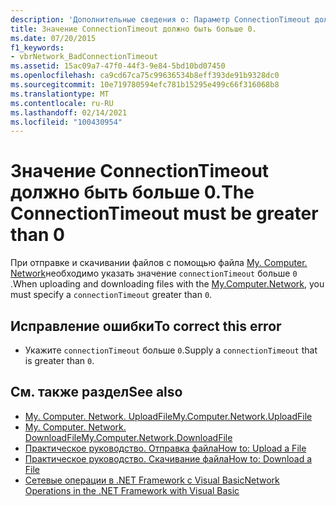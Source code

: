 ```yaml
---
description: 'Дополнительные сведения о: Параметр ConnectionTimeout должен быть больше 0'
title: Значение ConnectionTimeout должно быть больше 0.
ms.date: 07/20/2015
f1_keywords:
- vbrNetwork_BadConnectionTimeout
ms.assetid: 15ac09a7-47f0-44f3-9e84-5bd10bd07450
ms.openlocfilehash: ca9cd67ca75c99636534b8eff393de91b9328dc0
ms.sourcegitcommit: 10e719780594efc781b15295e499c66f316068b8
ms.translationtype: MT
ms.contentlocale: ru-RU
ms.lasthandoff: 02/14/2021
ms.locfileid: "100430954"
---
```

# <a name="the-connectiontimeout-must-be-greater-than-0"></a><span data-ttu-id="f722c-103">Значение ConnectionTimeout должно быть больше 0.</span><span class="sxs-lookup"><span data-stu-id="f722c-103">The ConnectionTimeout must be greater than 0</span></span>

<span data-ttu-id="f722c-104">При отправке и скачивании файлов с помощью файла [My. Computer. Network](xref:Microsoft.VisualBasic.Devices.Network)необходимо указать значение `connectionTimeout` больше `0` .</span><span class="sxs-lookup"><span data-stu-id="f722c-104">When uploading and downloading files with the [My.Computer.Network](xref:Microsoft.VisualBasic.Devices.Network), you must specify a `connectionTimeout` greater than `0`.</span></span>  
  
## <a name="to-correct-this-error"></a><span data-ttu-id="f722c-105">Исправление ошибки</span><span class="sxs-lookup"><span data-stu-id="f722c-105">To correct this error</span></span>  
  
- <span data-ttu-id="f722c-106">Укажите `connectionTimeout` больше `0`.</span><span class="sxs-lookup"><span data-stu-id="f722c-106">Supply a `connectionTimeout` that is greater than `0`.</span></span>  
  
## <a name="see-also"></a><span data-ttu-id="f722c-107">См. также раздел</span><span class="sxs-lookup"><span data-stu-id="f722c-107">See also</span></span>

- [<span data-ttu-id="f722c-108">My. Computer. Network. UploadFile</span><span class="sxs-lookup"><span data-stu-id="f722c-108">My.Computer.Network.UploadFile</span></span>](xref:Microsoft.VisualBasic.Devices.Network.UploadFile%2A)
- [<span data-ttu-id="f722c-109">My. Computer. Network. DownloadFile</span><span class="sxs-lookup"><span data-stu-id="f722c-109">My.Computer.Network.DownloadFile</span></span>](xref:Microsoft.VisualBasic.Devices.Network.DownloadFile%2A)
- [<span data-ttu-id="f722c-110">Практическое руководство. Отправка файла</span><span class="sxs-lookup"><span data-stu-id="f722c-110">How to: Upload a File</span></span>](../developing-apps/programming/computer-resources/how-to-upload-a-file.md)
- [<span data-ttu-id="f722c-111">Практическое руководство. Скачивание файла</span><span class="sxs-lookup"><span data-stu-id="f722c-111">How to: Download a File</span></span>](../developing-apps/programming/computer-resources/how-to-download-a-file.md)
- <span data-ttu-id="f722c-112">[Сетевые операции в .NET Framework с Visual Basic](/previous-versions/visualstudio/visual-studio-2010/ms172756(v=vs.100))</span><span class="sxs-lookup"><span data-stu-id="f722c-112">[Network Operations in the .NET Framework with Visual Basic](/previous-versions/visualstudio/visual-studio-2010/ms172756(v=vs.100))</span></span>
